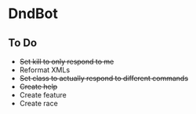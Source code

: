 # DndBot

## To Do

* ~~Set kill to only respond to me~~
* Reformat XMLs
* ~~Set class to actually respond to different commands~~
* ~~Create help~~
* Create feature
* Create race